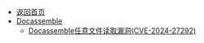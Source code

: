 - [返回首页](/)
- [Docassemble](Docassemble/)
  - [Docassemble任意文件读取漏洞(CVE-2024-27292)](Docassemble/Docassemble任意文件读取漏洞(CVE-2024-27292).md)
